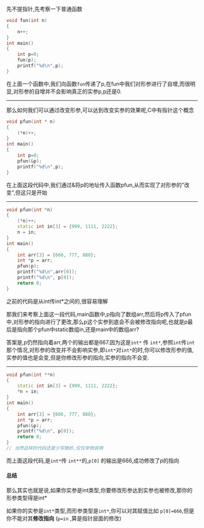 先不提指针,先考察一下普通函数

```c++
void fun(int n)
{
    n++;
}
int main()
{
    int p=0;
  	fun(p);
  	printf("%d\n",p);
}
```

在上面一个函数中,我们向函数`fun`传递了p,在fun中我们对形参进行了自增,而很明显,对形参的自增并不会影响真正的实参p,p还是0.

---

那么如何我们可以通过改变形参,可以达到改变实参的效果呢,C中有指针这个概念

```c++
void pfun(int * n)
{
    (*n)++;
}
int main()
{
    int p=0;
  	pfun(&p);
  	printf("%d\n",p);
}
```

在上面这段代码中,我们通过&将p的地址传入函数pfun,从而实现了对形参的"改变",但这只是开始

----

```c++
void pfun(int *n)
{
  	(*n)++;
    static int in[3] = {999, 1111, 2222};
    n = in;
}
int main()
{
    int arr[3] = {666, 777, 888};
    int *p = arr;
    pfun(p);
  	printf("%d\n",arr[0]);
    printf("%d\n", p[0]);
    return 0;
}
```

之前的代码是从int传int*之间的,很容易理解

那我们来考察上面这一段代码,main函数中,p指向了数组arr,然后将p传入了pfun中,对形参的指向进行了更改,那么p这个实参到底会不会被修改指向呢,也就是p最后是指向那个pfun中static数组in,还是main中的数组arr?

答案是,p仍然指向着arr,两个的输出都是667.因为这是`int*` 传 `int*`,参照`int`传`int`那个情况,对形参的改变并不会影响实参,即`int*`对`int*`的时,你可以修改形参的值,实参的值也是会变,但是你修改形参的指向,实参的指向不会变.

----

```c++
void pfun(int **n)
{
    static int in[3] = {999, 1111, 2222};
    *n = in;
}
int main()
{
    int arr[3] = {666, 777, 888};
    int *p = arr;
    pfun(&p);
    printf("%d\n", p[0]);
    return 0;
}
// 当然这样的代码还是少写微妙,仅仅举例说明
```

而上面这段代码,是`int*`传 `int**`的,`p[0]` 的输出是666,成功修改了p的指向

#### 总结

那么其实也就是说,如果你实参是int类型,你要修改形参达到实参也被修改,那你的形参类型得是int*

如果你的实参是`int*`类型,而形参类型是`int*`,你可以对其赋值比如 `p[0]=666`,但是你不能对其**修改指向** (`p=in` ,算是指针层面的修改)